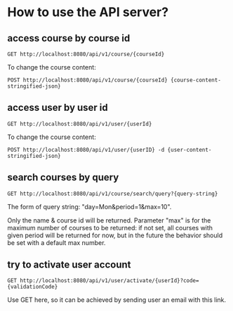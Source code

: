 # How to use the API server?

## access course by course id

```
GET http://localhost:8080/api/v1/course/{courseId}
```

To change the course content:
```
POST http://localhost:8080/api/v1/course/{courseId} {course-content-stringified-json}
```

## access user by user id

```
GET http://localhost:8080/api/v1/user/{userId}
```

To change the course content:
```
POST http://localhost:8080/api/v1/user/{userID} -d {user-content-stringified-json}
```

## search courses by query

```
GET http://localhost:8080/api/v1/course/search/query?{query-string}
```

The form of query string: "day=Mon&period=1&max=10".

Only the name & course id will be returned. Parameter "max" is for the maximum number of courses to be returned: if not set, all courses with given period will be returned for now, but in the future the behavior should be set with a default max number.

## try to activate user account
```
GET http://localhost:8080/api/v1/user/activate/{userId}?code={validationCode}
```

Use GET here, so it can be achieved by sending user an email with this link.


